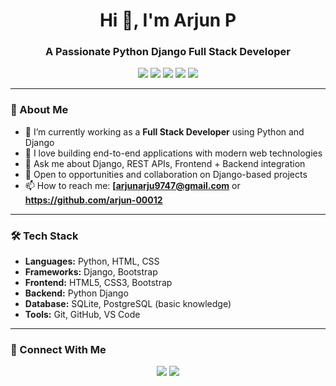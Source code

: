 <h1 align="center">Hi 👋, I'm Arjun P</h1>
<h3 align="center">A Passionate Python Django Full Stack Developer</h3>

<p align="center">
  <img src="https://img.shields.io/badge/Python-3776AB?style=for-the-badge&logo=python&logoColor=white"/>
  <img src="https://img.shields.io/badge/Django-092E20?style=for-the-badge&logo=django&logoColor=white"/>
  <img src="https://img.shields.io/badge/HTML5-E34F26?style=for-the-badge&logo=html5&logoColor=white"/>
  <img src="https://img.shields.io/badge/CSS3-1572B6?style=for-the-badge&logo=css3&logoColor=white"/>
  <img src="https://img.shields.io/badge/Bootstrap-563D7C?style=for-the-badge&logo=bootstrap&logoColor=white"/>
</p>

---

### 🚀 About Me

- 🔭 I’m currently working as a **Full Stack Developer** using Python and Django  
- 🌱 I love building end-to-end applications with modern web technologies  
- 💬 Ask me about Django, REST APIs, Frontend + Backend integration  
- 💼 Open to opportunities and collaboration on Django-based projects  
- 📫 How to reach me: **[arjunarju9747@gmail.com** or **https://github.com/arjun-00012**

---

### 🛠️ Tech Stack

- **Languages:** Python, HTML, CSS  
- **Frameworks:** Django, Bootstrap  
- **Frontend:** HTML5, CSS3, Bootstrap  
- **Backend:** Python Django  
- **Database:** SQLite, PostgreSQL (basic knowledge)  
- **Tools:** Git, GitHub, VS Code

---


### 🔗 Connect With Me

<p align="center">
  <a href="https://github.com/Arjun-p" target="_blank"><img src="https://img.shields.io/badge/GitHub-100000?style=for-the-badge&logo=github&logoColor=white"/></a>
  <a href="https://www.linkedin.com/in/YOUR-LINKEDIN/" target="_blank"><img src="https://img.shields.io/badge/LinkedIn-0A66C2?style=for-the-badge&logo=linkedin&logoColor=white"/></a>
</p>

